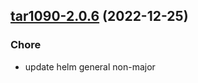 

## [tar1090-2.0.6](https://github.com/truecharts/charts/compare/tar1090-2.0.5...tar1090-2.0.6) (2022-12-25)

### Chore

- update helm general non-major
  
  